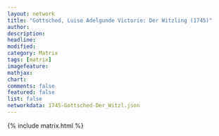 ```yaml
---
layout: network
title: "Gottsched, Luise Adelgunde Victorie: Der Witzling (1745)"
author:
description:
headline:
modified:
category: Matrix
tags: [matrix]
imagefeature: 
mathjax: 
chart: 
comments: false
featured: false
list: false
networkdata: 1745-Gottsched-Der_Witzl.json
---
```

{% include matrix.html %}

